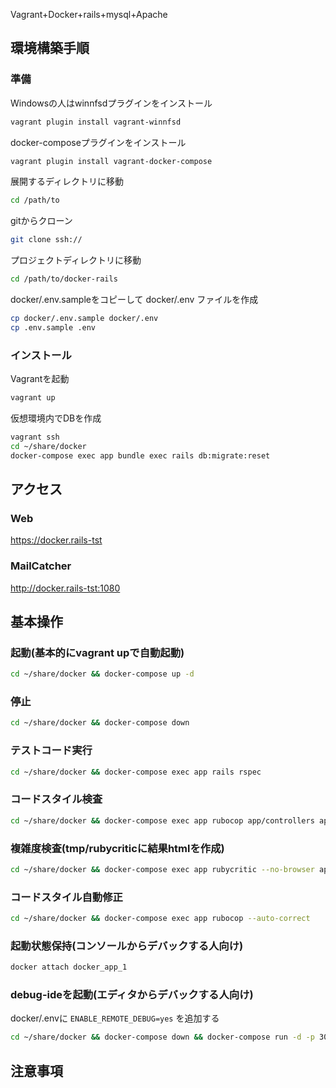Vagrant+Docker+rails+mysql+Apache

環境構築手順
------------

### 準備
Windowsの人はwinnfsdプラグインをインストール
```bash
vagrant plugin install vagrant-winnfsd
```

docker-composeプラグインをインストール
```bash
vagrant plugin install vagrant-docker-compose
```

展開するディレクトリに移動
```bash
cd /path/to
```

gitからクローン
```bash
git clone ssh://
```

プロジェクトディレクトリに移動
```bash
cd /path/to/docker-rails
```

docker/.env.sampleをコピーして docker/.env ファイルを作成
```bash
cp docker/.env.sample docker/.env
cp .env.sample .env
```

### インストール
Vagrantを起動
```bash
vagrant up
```

仮想環境内でDBを作成
```bash
vagrant ssh
cd ~/share/docker
docker-compose exec app bundle exec rails db:migrate:reset
```

アクセス
------------
### Web
https://docker.rails-tst
### MailCatcher
http://docker.rails-tst:1080

基本操作
------------

### 起動(基本的にvagrant upで自動起動)
```bash
cd ~/share/docker && docker-compose up -d
```

### 停止
```bash
cd ~/share/docker && docker-compose down
```

### テストコード実行
```bash
cd ~/share/docker && docker-compose exec app rails rspec
```

### コードスタイル検査
```bash
cd ~/share/docker && docker-compose exec app rubocop app/controllers app/models app/helpers
```

### 複雑度検査(tmp/rubycriticに結果htmlを作成)
```bash
cd ~/share/docker && docker-compose exec app rubycritic --no-browser app
```

### コードスタイル自動修正
```bash
cd ~/share/docker && docker-compose exec app rubocop --auto-correct
```

### 起動状態保持(コンソールからデバックする人向け)
```bash
docker attach docker_app_1
```

### debug-ideを起動(エディタからデバックする人向け)
docker/.envに `ENABLE_REMOTE_DEBUG=yes` を追加する
```bash
cd ~/share/docker && docker-compose down && docker-compose run -d -p 3000:3000 -p 1234:1234 -p 26162:26162  app rdebug-ide --host 0.0.0.0 --port 1234 --dispatcher-port 26162 -- bin/rails s -b 0.0.0.0
```

注意事項
------------
